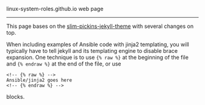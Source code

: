 linux-system-roles.github.io web page
***

This page bases on the [slim-pickins-jekyll-theme](http://chrisanthropic.github.io/slim-pickins-jekyll-theme/) with several changes on top.

When including examples of Ansible code with jinja2 templating,
you will typically have to tell jekyll and its templating engine
to disable brace expansion.  One technique is to use `{% raw %}`
at the beginning of the file and `{% endraw %}` at the end of
the file, or use
```
<!-- {% raw %} -->
Ansible/jinja2 goes here
<!-- {% endraw %} -->
```
blocks.
